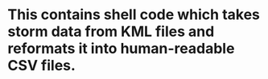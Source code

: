# This contains shell code which takes storm data from KML files and reformats it into human-readable CSV files. 
